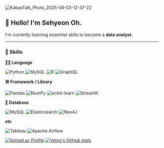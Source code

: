 ![KakaoTalk_Photo_2025-08-03-12-37-22](https://github.com/user-attachments/assets/3fc884e8-cfcf-4443-b045-0c9d23d579c9)


## 👋 Hello! I'm Sehyeon Oh.  

I'm currently learning essential skills to become a **data analyst.**  

---

### 🦾 Skills
**🧑‍💻 Language**

![Python](https://img.shields.io/badge/python-3776AB.svg?&style=for-the-badge&logo=python&logoColor=white) 
![MySQL](https://img.shields.io/badge/mysql-4479A1.svg?&style=for-the-badge&logo=mysql&logoColor=white) 
![R](https://img.shields.io/badge/r-276DC3.svg?&style=for-the-badge&logo=r&logoColor=white) 
![GraphQL](https://img.shields.io/badge/-GraphQL-E10098?style=for-the-badge&logo=graphql&logoColor=white) 


**🛠️ Framework / Library**

![Pandas](https://img.shields.io/badge/pandas-%23150458.svg?style=for-the-badge&logo=pandas&logoColor=white) 
![NumPy](https://img.shields.io/badge/numpy-%23013243.svg?style=for-the-badge&logo=numpy&logoColor=white) 
![scikit-learn](https://img.shields.io/badge/scikit--learn-%23F7931E.svg?style=for-the-badge&logo=scikit-learn&logoColor=white) 
![Streamlit](https://img.shields.io/badge/Streamlit-%23FE4B4B.svg?style=for-the-badge&logo=streamlit&logoColor=white)


**💾 Database**

![MySQL](https://img.shields.io/badge/mysql-4479A1.svg?style=for-the-badge&logo=mysql&logoColor=white) 
![Elasticsearch](https://img.shields.io/badge/elasticsearch-%230377CC.svg?style=for-the-badge&logo=elasticsearch&logoColor=white) 
![Neo4J](https://img.shields.io/badge/Neo4j-008CC1?style=for-the-badge&logo=neo4j&logoColor=white)


**etc**

![Tableau](https://img.shields.io/badge/tableau-E97627.svg?&style=for-the-badge&logo=tableau&logoColor=white) 
![Apache Airflow](https://img.shields.io/badge/Apache%20Airflow-017CEE?style=for-the-badge&logo=Apache%20Airflow&logoColor=white) 





[![Solved.ac Profile](http://mazassumnida.wtf/api/generate_badge?boj=sb71250)](https://solved.ac/sb71250)
[![Velog's GitHub stats](https://velog-readme-stats.vercel.app/api?name=pizza4moomin)](https://velog.io/@pizza4moomin/posts)


